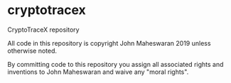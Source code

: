 # cryptotracex
CryptoTraceX repository

All code in this repository is copyright John Maheswaran 2019 unless otherwise noted.

By committing code to this repository you assign all associated rights and inventions to John Maheswaran and waive any "moral rights".

